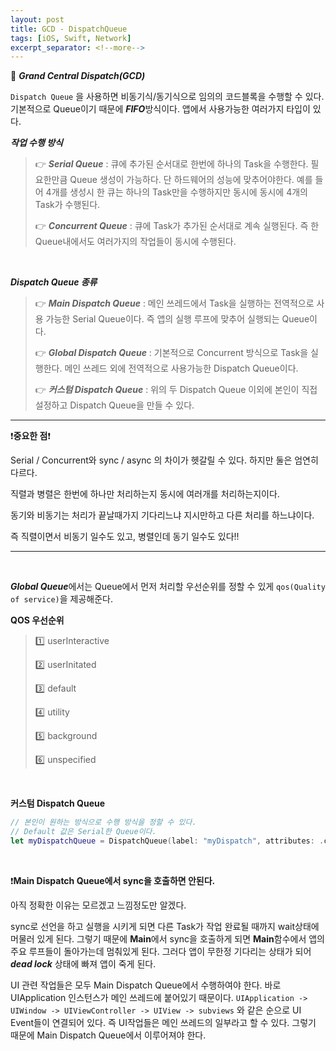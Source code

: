 ```yaml
---
layout: post
title: GCD - DispatchQueue
tags: [iOS, Swift, Network]
excerpt_separator: <!--more-->
---
```


 🔵 ***Grand Central Dispatch(GCD)***

 `Dispatch Queue` 을 사용하면 비동기식/동기식으로 임의의 코드블록을 수행할 수 있다. 기본적으로 Queue이기 때문에 ***FIFO***방식이다. 앱에서 사용가능한 여러가지 타입이 있다.

<!--more-->

***작업 수행 방식***

> 👉 ***Serial Queue*** : 큐에 추가된 순서대로 한번에 하나의 Task을 수행한다. 필요한만큼 Queue 생성이 가능하다. 단 하드웨어의 성능에 맞추어야한다. 예를 들어 4개를 생성시 한 큐는 하나의 Task만을 수행하지만 동시에 동시에 4개의 Task가 수행된다.
>
> 👉 ***Concurrent Queue*** : 큐에 Task가 추가된 순서대로 계속 실행된다. 즉 한 Queue내에서도 여러가지의 작업들이 동시에 수행된다.

<br>

***Dispatch Queue 종류***

>👉 ***Main Dispatch Queue*** : 메인 쓰레드에서 Task을 실행하는 전역적으로 사용 가능한 Serial Queue이다. 즉 앱의 실행 루프에 맞추어 실행되는 Queue이다.
>
>👉 ***Global Dispatch Queue*** : 기본적으로 Concurrent 방식으로 Task을 실행한다. 메인 쓰레드 외에 전역적으로 사용가능한 Dispatch Queue이다.
>
>👉 ***커스텀 Dispatch Queue*** : 위의 두 Dispatch Queue 이외에 본인이 직접 설정하고 Dispatch Queue을 만들 수 있다.

---

❗️**중요한 점**❗️

Serial / Concurrent와 sync / async 의 차이가 헷갈릴 수 있다. 하지만 둘은 엄연히 다르다.

직렬과 병렬은 한번에 하나만 처리하는지 동시에 여러개를 처리하는지이다.

동기와 비동기는 처리가 끝날때가지 기다리느냐 지시만하고 다른 처리를 하느냐이다.

즉 직렬이면서 비동기 일수도 있고, 병렬인데 동기 일수도 있다!!

---

<br>

***Global Queue***에서는  Queue에서 먼저 처리할 우선순위를 정할 수 있게 `qos(Quality of service)`을 제공해준다.

**QOS 우선순위**

> 1️⃣ userInteractive
>
> 2️⃣ userInitated
>
> 3️⃣ default
>
> 4️⃣ utility
>
> 5️⃣ background
>
> 6️⃣ unspecified

<br>

**커스텀 Dispatch Queue**

```swift
// 본인이 원하는 방식으로 수행 방식을 정할 수 있다.
// Default 값은 Serial한 Queue이다.
let myDispatchQueue = DispatchQueue(label: "myDispatch", attributes: .concurrent)
```

<br>

❗️**Main Dispatch Queue에서 sync을 호출하면 안된다.**

 아직 정확한 이유는 모르겠고 느낌정도만 알겠다.

 sync로 선언을 하고 실행을 시키게 되면 다른 Task가 작업 완료될 때까지 wait상태에 머물러 있게 된다. 그렇기 때문에 **Main**에서 sync을 호출하게 되면 **Main**함수에서 앱의 주요 루프들이 돌아가는데 멈춰있게 된다. 그러다 앱이 무한정 기다리는 상태가 되어 ***dead lock*** 상태에 빠져 앱이 죽게 된다.

 UI 관련 작업들은 모두 Main Dispatch Queue에서 수행하여야 한다. 바로 UIApplication 인스턴스가 메인 쓰레드에 붙어있기 때문이다. `UIApplication -> UIWindow -> UIViewController -> UIView -> subviews` 와 같은 순으로 UI Event들이 연결되어 있다. 즉 UI작업들은 메인 쓰레드의 일부라고 할 수 있다. 그렇기 때문에 Main Dispatch Queue에서 이루어져야 한다.



